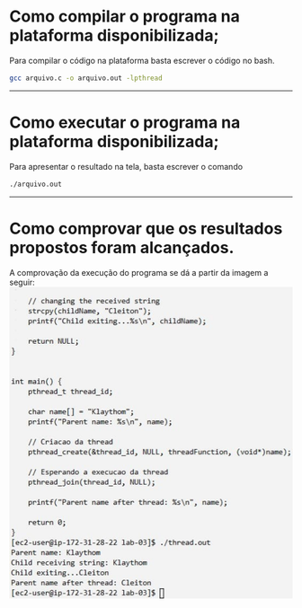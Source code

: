 # Como compilar o programa na plataforma disponibilizada;
Para compilar o código na plataforma basta escrever o código no bash.
```bash
gcc arquivo.c -o arquivo.out -lpthread
```
---
# Como executar o programa na plataforma disponibilizada;
Para apresentar o resultado na tela, basta escrever o comando

```bash
./arquivo.out
```

---

# Como comprovar que os resultados propostos foram alcançados.

A comprovação da execução do programa se dá a partir da imagem a seguir:
![PrintScreen da execução do programa no terminal](lab03print.jpg)
